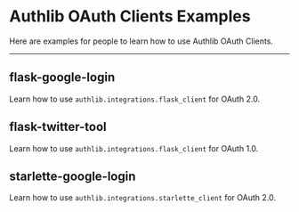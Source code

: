 # Authlib OAuth Clients Examples

Here are examples for people to learn how to use Authlib OAuth Clients.

---

## flask-google-login

Learn how to use `authlib.integrations.flask_client` for OAuth 2.0.

## flask-twitter-tool

Learn how to use `authlib.integrations.flask_client` for OAuth 1.0.

## starlette-google-login

Learn how to use `authlib.integrations.starlette_client` for OAuth 2.0.
